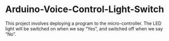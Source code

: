 # Arduino-Voice-Control-Light-Switch
This project involves deploying a program to the micro-controller. The LED light will be switched on when we say “Yes”, and switched off when we say “No”.
